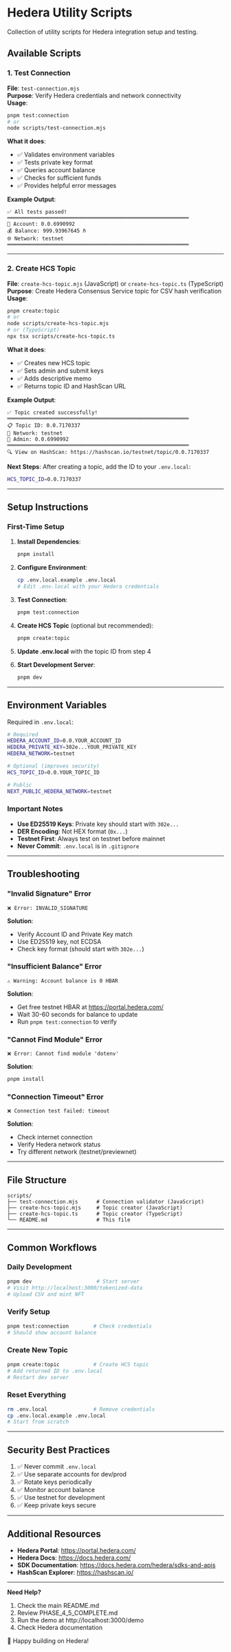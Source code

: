 # Hedera Utility Scripts

Collection of utility scripts for Hedera integration setup and testing.

## Available Scripts

### 1. Test Connection
**File**: `test-connection.mjs`  
**Purpose**: Verify Hedera credentials and network connectivity  
**Usage**:
```bash
pnpm test:connection
# or
node scripts/test-connection.mjs
```

**What it does**:
- ✅ Validates environment variables
- ✅ Tests private key format
- ✅ Queries account balance
- ✅ Checks for sufficient funds
- ✅ Provides helpful error messages

**Example Output**:
```
✅ All tests passed!
═══════════════════════════════════════════════════════════
👤 Account: 0.0.6990992
💰 Balance: 999.93967645 ℏ
🌐 Network: testnet
═══════════════════════════════════════════════════════════
```

---

### 2. Create HCS Topic
**File**: `create-hcs-topic.mjs` (JavaScript) or `create-hcs-topic.ts` (TypeScript)  
**Purpose**: Create Hedera Consensus Service topic for CSV hash verification  
**Usage**:
```bash
pnpm create:topic
# or
node scripts/create-hcs-topic.mjs
# or (TypeScript)
npx tsx scripts/create-hcs-topic.ts
```

**What it does**:
- ✅ Creates new HCS topic
- ✅ Sets admin and submit keys
- ✅ Adds descriptive memo
- ✅ Returns topic ID and HashScan URL

**Example Output**:
```
✅ Topic created successfully!
═══════════════════════════════════════════════════════════
📋 Topic ID: 0.0.7170337
🔗 Network: testnet
👤 Admin: 0.0.6990992
═══════════════════════════════════════════════════════════
🔍 View on HashScan: https://hashscan.io/testnet/topic/0.0.7170337
```

**Next Steps**:
After creating a topic, add the ID to your `.env.local`:
```bash
HCS_TOPIC_ID=0.0.7170337
```

---

## Setup Instructions

### First-Time Setup

1. **Install Dependencies**:
   ```bash
   pnpm install
   ```

2. **Configure Environment**:
   ```bash
   cp .env.local.example .env.local
   # Edit .env.local with your Hedera credentials
   ```

3. **Test Connection**:
   ```bash
   pnpm test:connection
   ```

4. **Create HCS Topic** (optional but recommended):
   ```bash
   pnpm create:topic
   ```

5. **Update .env.local** with the topic ID from step 4

6. **Start Development Server**:
   ```bash
   pnpm dev
   ```

---

## Environment Variables

Required in `.env.local`:

```bash
# Required
HEDERA_ACCOUNT_ID=0.0.YOUR_ACCOUNT_ID
HEDERA_PRIVATE_KEY=302e...YOUR_PRIVATE_KEY
HEDERA_NETWORK=testnet

# Optional (improves security)
HCS_TOPIC_ID=0.0.YOUR_TOPIC_ID

# Public
NEXT_PUBLIC_HEDERA_NETWORK=testnet
```

### Important Notes

- **Use ED25519 Keys**: Private key should start with `302e...`
- **DER Encoding**: Not HEX format (`0x...`)
- **Testnet First**: Always test on testnet before mainnet
- **Never Commit**: `.env.local` is in `.gitignore`

---

## Troubleshooting

### "Invalid Signature" Error
```
❌ Error: INVALID_SIGNATURE
```
**Solution**: 
- Verify Account ID and Private Key match
- Use ED25519 key, not ECDSA
- Check key format (should start with `302e...`)

### "Insufficient Balance" Error
```
⚠️ Warning: Account balance is 0 HBAR
```
**Solution**:
- Get free testnet HBAR at https://portal.hedera.com/
- Wait 30-60 seconds for balance to update
- Run `pnpm test:connection` to verify

### "Cannot Find Module" Error
```
❌ Error: Cannot find module 'dotenv'
```
**Solution**:
```bash
pnpm install
```

### "Connection Timeout" Error
```
❌ Connection test failed: timeout
```
**Solution**:
- Check internet connection
- Verify Hedera network status
- Try different network (testnet/previewnet)

---

## File Structure

```
scripts/
├── test-connection.mjs      # Connection validator (JavaScript)
├── create-hcs-topic.mjs     # Topic creator (JavaScript)
├── create-hcs-topic.ts      # Topic creator (TypeScript)
└── README.md                # This file
```

---

## Common Workflows

### Daily Development
```bash
pnpm dev                     # Start server
# Visit http://localhost:3000/tokenized-data
# Upload CSV and mint NFT
```

### Verify Setup
```bash
pnpm test:connection        # Check credentials
# Should show account balance
```

### Create New Topic
```bash
pnpm create:topic           # Create HCS topic
# Add returned ID to .env.local
# Restart dev server
```

### Reset Everything
```bash
rm .env.local               # Remove credentials
cp .env.local.example .env.local
# Start from scratch
```

---

## Security Best Practices

1. ✅ Never commit `.env.local`
2. ✅ Use separate accounts for dev/prod
3. ✅ Rotate keys periodically
4. ✅ Monitor account balance
5. ✅ Use testnet for development
6. ✅ Keep private keys secure

---

## Additional Resources

- **Hedera Portal**: https://portal.hedera.com/
- **Hedera Docs**: https://docs.hedera.com/
- **SDK Documentation**: https://docs.hedera.com/hedera/sdks-and-apis
- **HashScan Explorer**: https://hashscan.io/

---

**Need Help?**

1. Check the main README.md
2. Review PHASE_4_5_COMPLETE.md
3. Run the demo at http://localhost:3000/demo
4. Check Hedera documentation

🚀 Happy building on Hedera!
